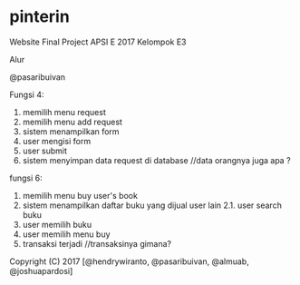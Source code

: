 # pinterin
Website Final Project APSI E 2017 Kelompok E3

Alur

@pasaribuivan

Fungsi 4:
1. memilih menu request
2. memilih menu add request
3. sistem menampilkan form
4. user mengisi form
5. user submit
6. sistem menyimpan data request di database                                    //data orangnya juga apa ?


fungsi 6:
1. memilih menu buy user's book
2. sistem menampilkan daftar buku yang dijual user lain
2.1. user search buku
3. user memilih buku
4. user memilih menu buy
5. transaksi terjadi                                                            //transaksinya gimana?


Copyright (C) 2017 [@hendrywiranto, @pasaribuivan, @almuab, @joshuapardosi]